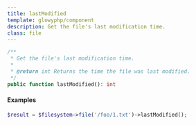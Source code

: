 ```yaml
---
title: lastModified
template: glowyphp/component
description: Get the file's last modification time.
class: file
---
```


```php
/**
 * Get the file's last modification time.
 *
 * @return int Returns the time the file was last modified.
 */
public function lastModified(): int
```

#### Examples

```php
$result = $filesystem->file('/foo/1.txt')->lastModified();
```

